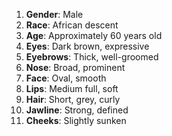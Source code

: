 1. **Gender**: Male
2. **Race**: African descent
3. **Age**: Approximately 60 years old
4. **Eyes**: Dark brown, expressive
5. **Eyebrows**: Thick, well-groomed
6. **Nose**: Broad, prominent
7. **Face**: Oval, smooth
8. **Lips**: Medium full, soft
9. **Hair**: Short, grey, curly
10. **Jawline**: Strong, defined
11. **Cheeks**: Slightly sunken